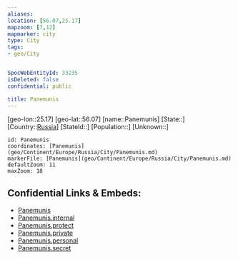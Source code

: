 ```yaml
---
aliases: 
location: [56.07,25.17]
mapzoom: [7,12] 
mapmarker: city 
type: City
tags:
- geo/City


SpocWebEntityId: 33235
isDeleted: false
confidential: public

title: Panemunis
---
```

[geo-lon::25.17]
[geo-lat::56.07]
[name::Panemunis]
[State::]
[Country::[Russia](geo/Continent/Europe/Russia.md)]
[StateId::]
[Population::]
[Unknown::]


```leaflet
id: Panemunis
coordinates: [Panemunis](geo/Continent/Europe/Russia/City/Panemunis.md)
markerFile: [Panemunis](geo/Continent/Europe/Russia/City/Panemunis.md)
defaultZoom: 11 
maxZoom: 18
```


## Confidential Links & Embeds: 
- [Panemunis](../../../../../../_public/geo/Continent/Europe/Russia/City/Panemunis.md) 
- [Panemunis.internal](../../../../../../_internal/geo/Continent/Europe/Russia/City/Panemunis.internal.md) 
- [Panemunis.protect](../../../../../../_protect/geo/Continent/Europe/Russia/City/Panemunis.protect.md) 
- [Panemunis.private](../../../../../../_private/geo/Continent/Europe/Russia/City/Panemunis.private.md) 
- [Panemunis.personal](../../../../../../_personal/geo/Continent/Europe/Russia/City/Panemunis.personal.md) 
- [Panemunis.secret](../../../../../../_secret/geo/Continent/Europe/Russia/City/Panemunis.secret.md) 
